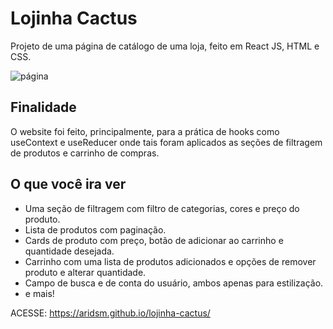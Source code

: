 # Lojinha Cactus

Projeto de uma página de catálogo de uma loja, feito em React JS, HTML e CSS.  
  
![página](https://github.com/aridsm/lojinha-cactus/blob/master/public/page.gif)


## Finalidade

O website foi feito, principalmente, para a prática de hooks como useContext e useReducer onde tais foram aplicados as seções de filtragem de produtos e carrinho de compras.

## O que você ira ver

- Uma seção de filtragem com filtro de categorias, cores e preço do produto.
- Lista de produtos com paginação.
- Cards de produto com preço, botão de adicionar ao carrinho e quantidade desejada.
- Carrinho com uma lista de produtos adicionados e opções de remover produto e alterar quantidade.
- Campo de busca e de conta do usuário, ambos apenas para estilização.
- e mais!  

ACESSE: https://aridsm.github.io/lojinha-cactus/

